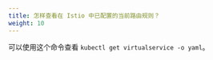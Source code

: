 ```yaml
---
title: 怎样查看在 Istio 中已配置的当前路由规则？
weight: 10
---
```


可以使用这个命令查看 `kubectl get virtualservice -o yaml`。
